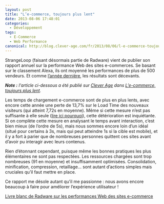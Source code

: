 ```yaml
---
layout: post
title: "L’e-commerce, toujours plus lent"
date: 2013-08-06 17:48:01
categories:
  - Développement
tags:
  - E-Commerce
  - Web Performance
canonical: http://blog.clever-age.com/fr/2013/08/06/l-e-commerce-toujours-plus-lent/
---
```


StrangeLoop (faisant désormais partie de Radware) vient de publier son rapport annuel sur la performance Web des sites e-commerces. Se basant sur le classement Alexa, ils ont moyenné les performances de plus de 500 vendeurs. Et comme [l’année dernière](http://borisschapira.com/blog/le-commerce-reste-lent/), les résultats sont décevants.

<!-- more -->

_**Note&nbsp;:** l'article ci-dessous a été publié sur [Clever Age](http://www.clever-age.com/fr/) dans _[L’e-commerce, toujours plus lent](http://blog.clever-age.com/fr/2013/08/06/l-e-commerce-toujours-plus-lent/)_._

Les temps de chargement e-commerce sont de plus en plus lents, avec encore cette année une perte de 13,7% sur le Load Time des nouveaux visiteurs (qui atteint 7,72s en moyenne). Même si cette mesure n’est pas suffisante à elle seule ([lire ici pourquoi](http://borisschapira.com/blog/a-quelle-vitesse-ma-page-se-charge-t-elle/)), cette détérioration est inquiétante. Si on complète cette mesure en analysant le temps avant interaction, c’est bien mieux (de l’ordre de 5s), mais nous sommes encore loin d’un idéal (situé pour certains à 3s, mais qui peut atteindre 1s si la cible est mobile), et il y a fort à parier que de nombreuses personnes quittent ces sites avant d’avoir pu interagir avec leurs contenus.

Rien d’étonnant cependant, puisque même les bonnes pratiques les plus élémentaires ne sont pas respectées. Les ressources chargées sont trop nombreuses (91 en moyenne) et insuffisamment optimisées. Consolidation, minification, compression, retaillage&#8230; sont autant d’actions simples mais cruciales qu’il faut mettre en place.

Ce rapport me désole autant qu’il me passionne&nbsp;: nous avons encore beaucoup à faire pour améliorer l’expérience utilisateur !

[Livre blanc de Radware sur les performances Web des sites e-commerce](http://www.radware.com/SiteCode/Templates/rclp.aspx?id=6442452054)